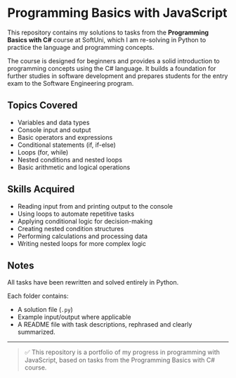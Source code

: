 # Programming Basics with JavaScript

This repository contains my solutions to tasks from the **Programming Basics with C#** course at SoftUni, which I am re-solving in Python to practice the language and programming concepts.

The course is designed for beginners and provides a solid introduction to programming concepts using the C# language. It builds a foundation for further studies in software development and prepares students for the entry exam to the Software Engineering program.

## Topics Covered

- Variables and data types
- Console input and output
- Basic operators and expressions
- Conditional statements (if, if-else)
- Loops (for, while)
- Nested conditions and nested loops
- Basic arithmetic and logical operations

## Skills Acquired

- Reading input from and printing output to the console
- Using loops to automate repetitive tasks
- Applying conditional logic for decision-making
- Creating nested condition structures
- Performing calculations and processing data
- Writing nested loops for more complex logic

## Notes

All tasks have been rewritten and solved entirely in Python.

Each folder contains:
- A solution file (`.py`)
- Example input/output where applicable
- A README file with task descriptions, rephrased and clearly summarized.

---

> ✅ This repository is a portfolio of my progress in programming with JavaScript, based on tasks from the Programming Basics with C# course.
